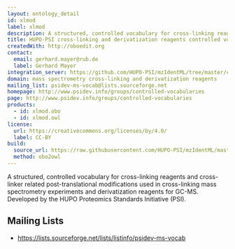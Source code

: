 ```yaml
---
layout: ontology_detail
id: xlmod
label: xlmod
description: A structured, controlled vocabulary for cross-linking reagents and cross-linker related post-translational modifications used in cross-linking mass spectrometry experiments and derivatization reagents for GC-MS.
title: HUPO-PSI cross-linking and derivatization reagents controlled vocabulary
createdWith: http://oboedit.org
contact:
  email: gerhard.mayer@rub.de
  label: Gerhard Mayer
integration_server: https://github.com/HUPO-PSI/mzIdentML/tree/master/cv
domain: mass spectrometry cross-linking and derivatization reagents
mailing_list: psidev-ms-vocab@lists.sourceforge.net
homepage: http://www.psidev.info/groups/controlled-vocabularies
page: http://www.psidev.info/groups/controlled-vocabularies
products:
  - id: xlmod.obo
  - id: xlmod.owl
license:
  url: https://creativecommons.org/licenses/by/4.0/
  label: CC-BY
build:
  source_url: https://raw.githubusercontent.com/HUPO-PSI/mzIdentML/master/cv/XLMOD.obo
  method: obo2owl
---
```


A structured, controlled vocabulary for cross-linking reagents and cross-linker related post-translational modifications used in cross-linking mass spectrometry experiments and derivatization reagents for GC-MS. Developed by the HUPO Proteomics Standards Initiative (PSI).

## Mailing Lists

 * https://lists.sourceforge.net/lists/listinfo/psidev-ms-vocab

